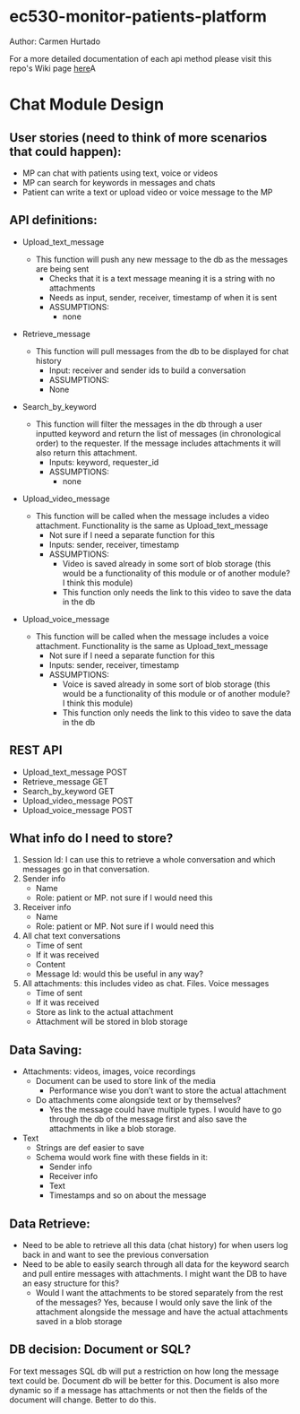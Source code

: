 # ec530-monitor-patients-platform

Author: Carmen Hurtado 

For a more detailed documentation of each api method please visit this repo's Wiki page [here](https://github.com/carmenhg/ec530-monitor-patients-platform/wiki)A

# Chat Module Design 
## User stories (need to think of more scenarios that could happen): 
- MP can chat with patients using text, voice or videos
- MP can search for keywords in messages and chats
- Patient can write a text or upload video or voice message to the MP

## API definitions: 
- Upload_text_message
    - This function will push any new message to the db as the messages are being sent
        - Checks that it is a text message meaning it is a string with no attachments
        - Needs as input, sender, receiver, timestamp of when it is sent
        - ASSUMPTIONS:
            - none

- Retrieve_message
    - This function will pull messages from the db to be displayed for chat history 
        - Input: receiver and sender ids to build a conversation
        - ASSUMPTIONS:
        - None 

- Search_by_keyword
    - This function will filter the messages in the db through a user inputted keyword and return the list of messages (in chronological order) to the requester. If the message includes attachments it will also return this attachment.
        - Inputs: keyword, requester_id
        - ASSUMPTIONS:
            - none

- Upload_video_message
    - This function will be called when the message includes a video attachment. Functionality is the same as Upload_text_message
        - Not sure if I need a separate function for this
        - Inputs: sender, receiver, timestamp
        - ASSUMPTIONS:
            - Video is saved already in some sort of blob storage (this would be a functionality of this module or of another module? I think this module)
            - This function only needs the link to this video to save the data in the db 

- Upload_voice_message
    - This function will be called when the message includes a voice attachment. Functionality is the same as Upload_text_message
        - Not sure if I need a separate function for this
        - Inputs: sender, receiver, timestamp
        - ASSUMPTIONS:
            - Voice  is saved already in some sort of blob storage (this would be a functionality of this module or of another module? I think this module)
            - This function only needs the link to this video to save the data in the db 


## REST API
- Upload_text_message POST
- Retrieve_message GET
- Search_by_keyword GET
- Upload_video_message POST
- Upload_voice_message POST

## What info do I need to store?
1. Session Id: I can use this to retrieve a whole conversation and which messages go in that conversation. 
2. Sender info
    - Name
    - Role: patient or MP. not sure if I would need this 
3. Receiver info
    - Name 
    - Role: patient or MP. Not sure if I would need this 
4. All chat text conversations
    - Time of sent 
    - If it was received 
    - Content
    - Message Id: would this be useful in any way?
5. All attachments: this includes video as chat. Files. Voice messages
    - Time of sent 
    - If it was received 
    - Store as link to the actual attachment
    - Attachment will be stored in blob storage 

## Data Saving:
- Attachments: videos, images, voice recordings
    - Document can be used to store link of the media
        - Performance wise you don’t want to store the actual attachment
    - Do attachments come alongside text or by themselves?
        - Yes the message could have multiple types. I would have to go through the db of the message first and also save the attachments in like a blob storage. 
- Text
    - Strings are def easier to save 
    - Schema would work fine with these fields in it:
        - Sender info
        - Receiver info
        - Text
        - Timestamps and so on about the message 

## Data Retrieve:
- Need to be able to retrieve all this data (chat history) for when users log back in and want to see the previous conversation 
- Need to be able to easily search through all data for the keyword search and pull entire messages with attachments. I might want the DB to have an easy structure for this?
    - Would I want the attachments to be stored separately from the rest of the messages? Yes, because I would only save the link of the attachment alongside the message and have the actual attachments saved in a blob storage

## DB decision: Document or SQL?
For text messages SQL db will put a restriction on how long the message text could be. Document db will be better for this. 
Document is also more dynamic so if a message has attachments or not then the fields of the document will change. Better to do this. 



